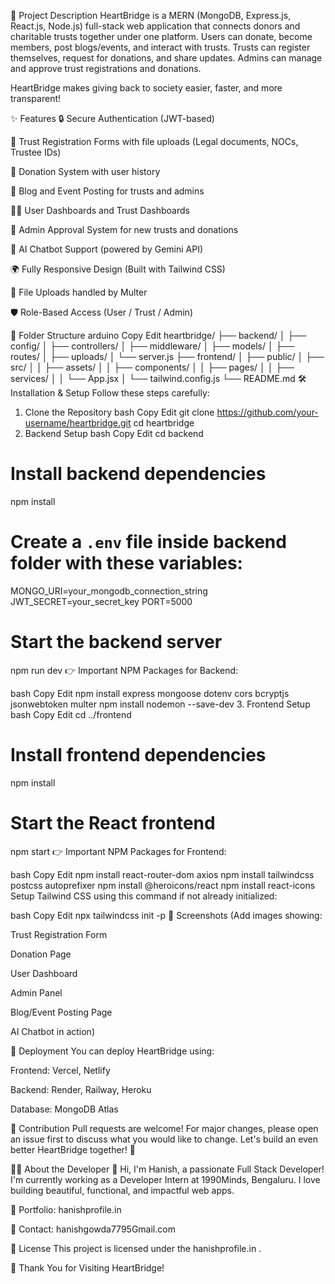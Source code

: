 📝 Project Description
HeartBridge is a MERN (MongoDB, Express.js, React.js, Node.js) full-stack web application that connects donors and charitable trusts together under one platform. Users can donate, become members, post blogs/events, and interact with trusts. Trusts can register themselves, request for donations, and share updates. Admins can manage and approve trust registrations and donations.

HeartBridge makes giving back to society easier, faster, and more transparent!

✨ Features
🔒 Secure Authentication (JWT-based)

🎯 Trust Registration Forms with file uploads (Legal documents, NOCs, Trustee IDs)

🎁 Donation System with user history

📝 Blog and Event Posting for trusts and admins

👨‍💻 User Dashboards and Trust Dashboards

🔐 Admin Approval System for new trusts and donations

🤖 AI Chatbot Support (powered by Gemini API)

🌍 Fully Responsive Design (Built with Tailwind CSS)

📂 File Uploads handled by Multer

🛡️ Role-Based Access (User / Trust / Admin)

📂 Folder Structure
arduino
Copy
Edit
heartbridge/
├── backend/
│   ├── config/
│   ├── controllers/
│   ├── middleware/
│   ├── models/
│   ├── routes/
│   ├── uploads/
│   └── server.js
├── frontend/
│   ├── public/
│   ├── src/
│   │   ├── assets/
│   │   ├── components/
│   │   ├── pages/
│   │   ├── services/
│   │   └── App.jsx
│   └── tailwind.config.js
└── README.md
🛠️ Installation & Setup
Follow these steps carefully:

1. Clone the Repository
bash
Copy
Edit
git clone https://github.com/your-username/heartbridge.git
cd heartbridge
2. Backend Setup
bash
Copy
Edit
cd backend

# Install backend dependencies
npm install

# Create a `.env` file inside backend folder with these variables:
MONGO_URI=your_mongodb_connection_string
JWT_SECRET=your_secret_key
PORT=5000

# Start the backend server
npm run dev
👉 Important NPM Packages for Backend:

bash
Copy
Edit
npm install express mongoose dotenv cors bcryptjs jsonwebtoken multer
npm install nodemon --save-dev
3. Frontend Setup
bash
Copy
Edit
cd ../frontend

# Install frontend dependencies
npm install

# Start the React frontend
npm start
👉 Important NPM Packages for Frontend:

bash
Copy
Edit
npm install react-router-dom axios
npm install tailwindcss postcss autoprefixer
npm install @heroicons/react
npm install react-icons
Setup Tailwind CSS using this command if not already initialized:

bash
Copy
Edit
npx tailwindcss init -p
📸 Screenshots
(Add images showing:

Trust Registration Form

Donation Page

User Dashboard

Admin Panel

Blog/Event Posting Page

AI Chatbot in action)

🚀 Deployment
You can deploy HeartBridge using:

Frontend: Vercel, Netlify

Backend: Render, Railway, Heroku

Database: MongoDB Atlas

🤝 Contribution
Pull requests are welcome!
For major changes, please open an issue first to discuss what you would like to change.
Let's build an even better HeartBridge together! 💬

🙋‍♂️ About the Developer
👋 Hi, I'm Hanish, a passionate Full Stack Developer!
I'm currently working as a Developer Intern at 1990Minds, Bengaluru.
I love building beautiful, functional, and impactful web apps.

🔗 Portfolio: hanishprofile.in

📧 Contact: hanishgowda7795Gmail.com

📜 License
This project is licensed under the hanishprofile.in .

🌈 Thank You for Visiting HeartBridge!
